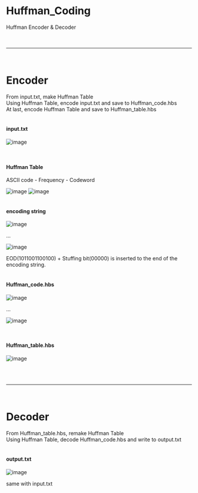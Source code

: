 # Huffman_Coding
Huffman Encoder & Decoder
<br><br><br>

<hr><br>
<h1> Encoder </h1>
 From input.txt, make Huffman Table<br>
 Using Huffman Table, encode input.txt and save to Huffman_code.hbs<br>
 At last, encode Huffman Table and save to Huffman_table.hbs<br>
 <br>

<h4>input.txt</h4>

![image](https://user-images.githubusercontent.com/37769713/99864959-c8225680-2be9-11eb-9d6b-9c9d2ff60941.png)

<br>

<h4>Huffman Table</h4>
 ASCII code  -  Frequency  -  Codeword <br>

 ![image](https://user-images.githubusercontent.com/37769713/99864091-d28e2180-2be4-11eb-8de5-f023811da87f.png)
![image](https://user-images.githubusercontent.com/37769713/99864098-dcb02000-2be4-11eb-9fb9-c42c593ed6d8.png)
<br><br>

<h4>encoding string</h4>

![image](https://user-images.githubusercontent.com/37769713/99864132-0cf7be80-2be5-11eb-8aaf-1796fb7dcc6e.png)

...

![image](https://user-images.githubusercontent.com/37769713/99864226-868fac80-2be5-11eb-917a-c6377497e7c4.png)

EOD(1011001100100) + Stuffing bit(00000) is inserted to the end of the encoding string.
<br><br>

<h4>Huffman_code.hbs</h4>

![image](https://user-images.githubusercontent.com/37769713/99864303-d1112900-2be5-11eb-9991-1ef00547a0ed.png)

...

![image](https://user-images.githubusercontent.com/37769713/99864316-e4bc8f80-2be5-11eb-8e61-317d48e7038d.png)

<br>

<h4>Huffman_table.hbs</h4>

![image](https://user-images.githubusercontent.com/37769713/99864346-10d81080-2be6-11eb-9907-1db870499121.png)

<br><br>
<hr><br>

<h1> Decoder </h1>
 From Huffman_table.hbs, remake Huffman Table<br>
 Using Huffman Table, decode Huffman_code.hbs and write to output.txt<br><br>

<h4>output.txt</h4>

![image](https://user-images.githubusercontent.com/37769713/99864459-c30fd800-2be6-11eb-8f33-f9e64651108c.png)

same with input.txt
<br><br>

